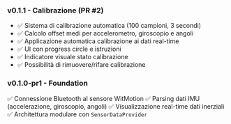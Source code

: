 ### v0.1.1 - Calibrazione (PR #2)
- ✅ Sistema di calibrazione automatica (100 campioni, 3 secondi)
- ✅ Calcolo offset medi per accelerometro, giroscopio e angoli
- ✅ Applicazione automatica calibrazione ai dati real-time
- ✅ UI con progress circle e istruzioni
- ✅ Indicatore visuale stato calibrazione
- ✅ Possibilità di rimuovere/rifare calibrazione

### v0.1.0-pr1 - Foundation
✅ Connessione Bluetooth al sensore WitMotion
✅ Parsing dati IMU (accelerazione, giroscopio, angoli)
✅ Visualizzazione real-time dati inerziali
✅ Architettura modulare con `SensorDataProvider`
